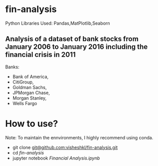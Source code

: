 # fin-analysis
Python Libraries Used: Pandas,MatPlotlib,Seaborn


## Analysis of a dataset of bank stocks from January 2006 to January 2016 including the financial crisis in 2011


Banks:
* Bank of America,
* CitiGroup,
* Goldman Sachs,
* JPMorgan Chase,
* Morgan Stanley,
* Wells Fargo

# How to use?


Note: To maintain the ennvironments, I highly recommend using conda.

* git clone [git@github.com:visheshkl/fin-analysis.git](git@github.com:visheshkl/fin-analysis.git)
* cd *fin-analysis*
* jupyter notebook *Financial Analysis.ipynb*
